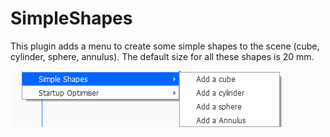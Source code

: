 # SimpleShapes

This plugin adds a menu to create some simple shapes to the scene (cube, cylinder, sphere, annulus). The default size for all these shapes is 20 mm.

![menu Extensions Simple Shapes](./images/option.jpg)
